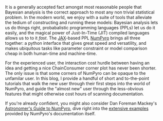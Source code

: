 
It is a generally accepted fact amongst most reasonable people that Bayesian analysis is the correct approach to most any non trivial statistical problem. In the modern world, we enjoy with a suite of tools that alleviate the tedium of constructing and running these models: Bayesian analysis lets us do things right, probabalistic programming languages (PPLs) let us do it easily, and the magical power of Just-In-Time (JIT) compiled languages allows us to to it _fast_. The [JAX](https://github.com/Joshuaalbert/jaxns)-based PPL [NumPyro](num.pyro.ai/) brings all three together: a python interface that gives great speed and versatility, and makes ubiquitous tasks like parameter constraint or model comparison cheap in both human-time and machine-time.

For the experienced user, the interaction cost hurdle between having an idea and getting a nice ChainConsumer corner plot has never been shorter. The only issue is that some corners of NumPyro can be opaque to the unfamilar user. In this blog, I provide a handful of short and to-the-point tutorials that walk the new user through their first steps into the world of NumPyro, and guide the "almost new" user through the less-obvious features that might otherwise cost hours of scanning documentation.

If you're already confident, you might also consider Dan Foreman Mackey's [Astronomer's Guide to NumPyro](https://dfm.io/posts/intro-to-numpyro/), dive right into the [extensive examples](https://num.pyro.ai/en/stable/) provided by NumPyro's documentation itself.

